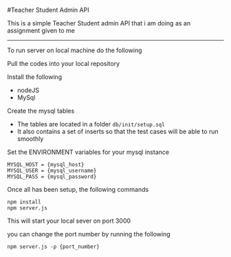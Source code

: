 #Teacher Student Admin API 

This is a simple Teacher Student admin API that i am doing as an assignment given to me

---

To run server on local machine do the following

Pull the codes into your local repository

Install the following 
- nodeJS
- MySql

Create the mysql tables
- The tables are located in a folder `db/init/setup.sql`
- It also contains a set of inserts so that the test cases will be able to run smoothly

Set the ENVIRONMENT variables for your mysql instance
```
MYSQL_HOST = {mysql_host}
MYSQL_USER = {mysql_username}
MYSQL_PASS = {mysql_password}
```

Once all has been setup, the following commands
```
npm install
npm server.js 
```

This will start your local sever on port 3000

you can change the port number by running the following
```
npm server.js -p {port_number}
```